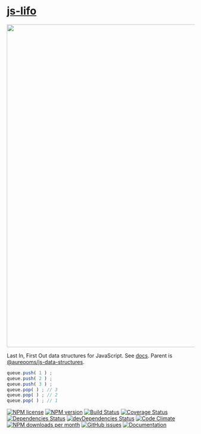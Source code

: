 [js-lifo](http://aureooms.github.io/js-lifo)
==

<img src="https://cdn.rawgit.com/aureooms/js-lifo/master/media/sketch.svg" width="864">

Last In, First Out data structures for JavaScript.
See [docs](https://aureooms.github.io/js-lifo).
Parent is [@aureooms/js-data-structures](https://github.com/aureooms/js-data-structures).

```js
queue.push( 1 ) ;
queue.push( 2 ) ;
queue.push( 3 ) ;
queue.pop( ) ; // 3
queue.pop( ) ; // 2
queue.pop( ) ; // 1
```

[![NPM license](http://img.shields.io/npm/l/aureooms-js-lifo.svg?style=flat)](https://raw.githubusercontent.com/aureooms/js-lifo/master/LICENSE)
[![NPM version](http://img.shields.io/npm/v/aureooms-js-lifo.svg?style=flat)](https://www.npmjs.org/package/aureooms-js-lifo)
[![Build Status](http://img.shields.io/travis/aureooms/js-lifo.svg?style=flat)](https://travis-ci.org/aureooms/js-lifo)
[![Coverage Status](http://img.shields.io/coveralls/aureooms/js-lifo.svg?style=flat)](https://coveralls.io/r/aureooms/js-lifo)
[![Dependencies Status](http://img.shields.io/david/aureooms/js-lifo.svg?style=flat)](https://david-dm.org/aureooms/js-lifo#info=dependencies)
[![devDependencies Status](http://img.shields.io/david/dev/aureooms/js-lifo.svg?style=flat)](https://david-dm.org/aureooms/js-lifo#info=devDependencies)
[![Code Climate](http://img.shields.io/codeclimate/github/aureooms/js-lifo.svg?style=flat)](https://codeclimate.com/github/aureooms/js-lifo)
[![NPM downloads per month](http://img.shields.io/npm/dm/aureooms-js-lifo.svg?style=flat)](https://www.npmjs.org/package/aureooms-js-lifo)
[![GitHub issues](http://img.shields.io/github/issues/aureooms/js-lifo.svg?style=flat)](https://github.com/aureooms/js-lifo/issues)
[![Documentation](https://aureooms.github.io/js-lifo/badge.svg)](https://aureooms.github.io/js-lifo/source.html)
